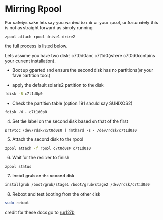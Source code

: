 # Mirring Rpool

For safetys sake lets say you wanted to mirror your rpool, unfortunately this is not as straight forward as simply running.

```bash
zpool attach rpool drive1 drive2
```
the full process is listed below.

Lets assume you have two disks c7t0d0and c7t1d0(where c7t0d0contains your current installation).

* Boot up gparted and ensure the second disk has no partitions(or your fave partition tool.)

* apply the default solaris2 partition to the disk

```bash
fdisk -B c7t1d0p0
```
* Check the partition table (option 191 should say SUNIXOS2)

```
fdisk -W - c7t1d0p0
```
4. Set the label on the second disk based on that of the first

```
prtvtoc /dev/rdsk/c7t0d0s0 | fmthard -s - /dev/rdsk/c7t1d0s0
```

5. Attach the second disk to the rpool

```bash
zpool attach -f rpool c7t0d0s0 c7t1d0s0
```
6. Wait for the resilver to finish

```bash
zpool status
```
7. Install grub on the second disk

```bash
installgrub /boot/grub/stage1 /boot/grub/stage2 /dev/rdsk/c7t1d0s0
```
8. Reboot and test booting from the other disk

```bash
sudo reboot
```
credit for these docs go to [/u/127b](https://www.reddit.com/user/127b)
